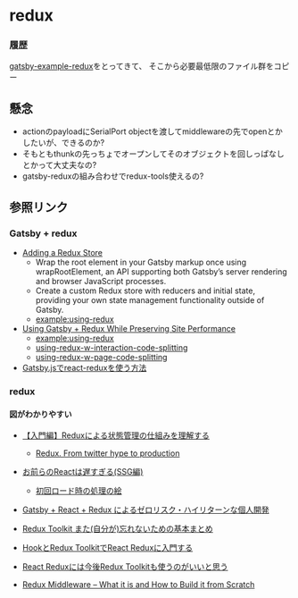 # redux
### 履歴
[gatsby-example-redux](https://github.com/gatsbyjs/gatsby/tree/master/examples/using-redux)をとってきて、
そこから必要最低限のファイル群をコピー

## 懸念
- actionのpayloadにSerialPort objectを渡してmiddlewareの先でopenとかしたいが、できるのか?
- そもともthunkの先っちょでオープンしてそのオブジェクトを回しっぱなしとかって大丈夫なの?
- gatsby-reduxの組み合わせでredux-tools使えるの?

## 参照リンク
### Gatsby + redux
- [Adding a Redux Store](https://www.gatsbyjs.com/docs/adding-redux-store/)
  - Wrap the root element in your Gatsby markup once using wrapRootElement, an API supporting both Gatsby’s server rendering and browser JavaScript processes.
  - Create a custom Redux store with reducers and initial state, providing your own state management functionality outside of Gatsby.
  - [example:using-redux](https://github.com/gatsbyjs/gatsby/tree/master/examples/using-redux)
- [Using Gatsby + Redux While Preserving Site Performance](https://www.gatsbyjs.com/blog/using-gatsby-redux-while-preserving-site-performance/)
  - [example:using-redux](https://github.com/gatsbyjs/gatsby/tree/master/examples/using-redux)
  - [using-redux-w-interaction-code-splitting](https://github.com/gatsbyjs/gatsby/tree/master/examples/using-redux-w-interaction-code-splitting)
  - [using-redux-w-page-code-splitting](https://github.com/gatsbyjs/gatsby/tree/master/examples/using-redux-w-page-code-splitting)
- [Gatsby.jsでreact-reduxを使う方法](https://qiita.com/akki-memo/items/4584ff42920fabdc7a57)


### redux
#### 図がわかりやすい
- [【入門編】Reduxによる状態管理の仕組みを理解する](https://zenn.dev/jojo/articles/25c10b27783093)
  - [Redux. From twitter hype to production](https://slides.com/jenyaterpil/redux-from-twitter-hype-to-production)
- [お前らのReactは遅すぎる(SSG編)](https://qiita.com/teradonburi/items/09724de3738a25dfe8ba)
  - [初回ロード時の処理の絵](https://camo.qiitausercontent.com/58d8557f011351c893b9c956f67afd55b90dd743/68747470733a2f2f71696974612d696d6167652d73746f72652e73332e61702d6e6f727468656173742d312e616d617a6f6e6177732e636f6d2f302f35353037372f63636164306339352d316333362d666138392d663966662d6364633537636631373063362e706e67)
- [Gatsby + React + Redux によるゼロリスク・ハイリターンな個人開発](https://speakerdeck.com/taumu/gatsby-plus-react-plus-redux-niyoruzerorisukuhairitannage-ren-kai-fa)

- [Redux Toolkit また(自分が)忘れないための基本まとめ](https://dev.classmethod.jp/articles/rtk-my-memorandum/)

- [HookとRedux ToolkitでReact Reduxに入門する](https://www.hypertextcandy.com/learn-react-redux-with-hooks-and-redux-starter-kit)
- [React Reduxには今後Redux Toolkitも使うのがいいと思う](https://qiita.com/shikazuki/items/02fb27dc741cbff18811)
- [Redux Middleware – What it is and How to Build it from Scratch](https://www.freecodecamp.org/news/what-is-redux-middleware-and-how-to-create-one-from-scratch/)
